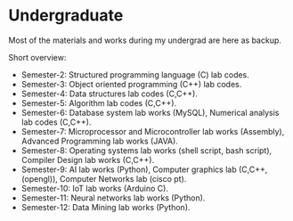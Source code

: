 # Undergraduate
Most of the materials and works during my undergrad are here as backup.

Short overview:
- Semester-2:  Structured programming language (C) lab codes. 
- Semester-3:  Object oriented programming (C++) lab codes.
- Semester-4:  Data structures lab codes (C,C++).
- Semester-5:  Algorithm lab codes (C,C++).
- Semester-6:  Database system lab works (MySQL), Numerical analysis lab codes (C,C++).
- Semester-7:  Microprocessor and Microcontroller lab works (Assembly), Advanced Programming lab works (JAVA).
- Semester-8:  Operating systems lab works (shell script, bash script), Compiler Design lab works (C,C++). 
- Semester-9:  AI lab works (Python), Computer graphics lab (C,C++,(opengl)), Computer Networks lab (cisco pt).
- Semester-10: IoT lab works (Arduino C).
- Semester-11: Neural networks lab works (Python).
- Semester-12: Data Mining lab works (Python). 
